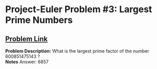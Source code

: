 # Project-Euler Problem #3: Largest Prime Numbers
## [Problem Link](https://projecteuler.net/problem=3)
**Problem Description:**
What is the largest prime factor of the number 600851475143 ? <br>
**Notes**
Answer: 6857
